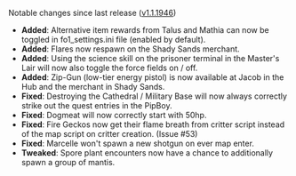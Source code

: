 Notable changes since last release ([v1.1.1946](https://github.com/rotators/Fo1in2/releases/tag/v1.1.1946))
- **Added**: Alternative item rewards from Talus and Mathia can now be toggled in fo1_settings.ini file (enabled by default).
- **Added**: Flares now respawn on the Shady Sands merchant.
- **Added**: Using the science skill on the prisoner terminal in the Master's Lair will now also toggle the force fields on / off.
- **Added**: Zip-Gun (low-tier energy pistol) is now available at Jacob in the Hub and the merchant in Shady Sands.
- **Fixed**: Destroying the Cathedral / Military Base will now always correctly strike out the quest entries in the PipBoy.
- **Fixed**: Dogmeat will now correctly start with 50hp.
- **Fixed**: Fire Geckos now get their flame breath from critter script instead of the map script on critter creation. (Issue #53) 
- **Fixed**: Marcelle won't spawn a new shotgun on ever map enter.
- **Tweaked**: Spore plant encounters now have a chance to additionally spawn a group of mantis.
